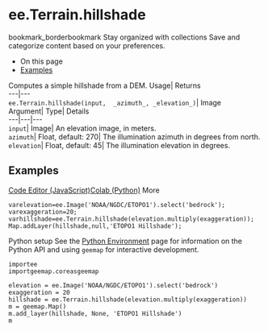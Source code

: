  
#  ee.Terrain.hillshade 
bookmark_borderbookmark Stay organized with collections  Save and categorize content based on your preferences. 
  * On this page
  * [Examples](https://developers.google.com/earth-engine/apidocs/ee-terrain-hillshade#examples)


Computes a simple hillshade from a DEM. 
Usage| Returns  
---|---  
`ee.Terrain.hillshade(input,  _azimuth_, _elevation_)`| Image  
Argument| Type| Details  
---|---|---  
`input`| Image| An elevation image, in meters.  
`azimuth`| Float, default: 270| The illumination azimuth in degrees from north.  
`elevation`| Float, default: 45| The illumination elevation in degrees.  
## Examples
[Code Editor (JavaScript)](https://developers.google.com/earth-engine/apidocs/ee-terrain-hillshade#code-editor-javascript-sample)[Colab (Python)](https://developers.google.com/earth-engine/apidocs/ee-terrain-hillshade#colab-python-sample) More
```
varelevation=ee.Image('NOAA/NGDC/ETOPO1').select('bedrock');
varexaggeration=20;
varhillshade=ee.Terrain.hillshade(elevation.multiply(exaggeration));
Map.addLayer(hillshade,null,'ETOPO1 Hillshade');
```
Python setup
See the [ Python Environment](https://developers.google.com/earth-engine/guides/python_install) page for information on the Python API and using `geemap` for interactive development.
```
importee
importgeemap.coreasgeemap
```
```
elevation = ee.Image('NOAA/NGDC/ETOPO1').select('bedrock')
exaggeration = 20
hillshade = ee.Terrain.hillshade(elevation.multiply(exaggeration))
m = geemap.Map()
m.add_layer(hillshade, None, 'ETOPO1 Hillshade')
m
```


